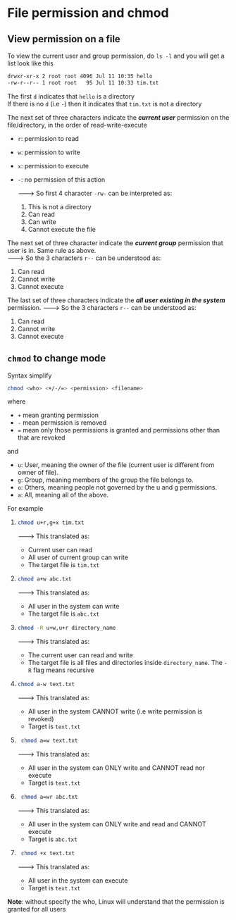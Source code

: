 # File permission and chmod

## View permission on a file

To view the current user and group permission, do `ls -l` and you will get a list look like this

```bash
drwxr-xr-x 2 root root 4096 Jul 11 10:35 hello
-rw-r--r-- 1 root root   95 Jul 11 10:33 tim.txt
```

The first `d` indicates that `hello` is a directory  
If there is no `d` (i.e `-`) then it indicates that `tim.txt` is not a directory

The next set of three characters indicate the **_current user_** permission on the file/directory, in the order of read-write-execute

- `r`: permission to read
- `w`: permission to write
- `x`: permission to execute
- `-`: no permission of this action

  ---> So first 4 character `-rw-` can be interpreted as:

  1. This is not a directory
  2. Can read
  3. Can write
  4. Cannot execute the file

The next set of three character indicate the **_current group_** permission that user is in. Same rule as above.  
 ---> So the 3 characters `r--` can be understood as:

1. Can read
2. Cannot write
3. Cannot execute

The last set of three characters indicate the **_all user existing in the system_** permission.
---> So the 3 characters `r--` can be understood as:

1. Can read
2. Cannot write
3. Cannot execute

## `chmod` to change mode

Syntax simplify

```bash
chmod <who> <+/-/=> <permission> <filename>
```

where

- `+` mean granting permission
- `-` mean permission is removed
- `=` mean only those permissions is granted and permissions other than that are revoked

and

- `u`: User, meaning the owner of the file (current user is different from owner of file).
- `g`: Group, meaning members of the group the file belongs to.
- `o`: Others, meaning people not governed by the u and g permissions.
- `a`: All, meaning all of the above.

For example

1. ```bash
   chmod u+r,g+x tim.txt
   ```

   ---> This translated as:

   - Current user can read
   - All user of current group can write
   - The target file is `tim.txt`

2. ```bash
   chmod a+w abc.txt
   ```

   ---> This translated as:

   - All user in the system can write
   - The target file is `abc.txt`

3. ```bash
   chmod -R u+w,u+r directory_name
   ```

   ---> This translated as:

   - The current user can read and write
   - The target file is all files and directories inside `directory_name`. The `-R` flag means recursive

4. ```bash
   chmod a-w text.txt
   ```

   ---> This translated as:

   - All user in the system CANNOT write (i.e write permission is revoked)
   - Target is `text.txt`

5. ```bash
    chmod a=w text.txt
   ```

   ---> This translated as:

   - All user in the system can ONLY write and CANNOT read nor execute
   - Target is `text.txt`

6. ```bash
    chmod a=wr abc.txt
   ```

   ---> This translated as:

   - All user in the system can ONLY write and read and CANNOT execute
   - Target is `abc.txt`

7. ```bash
    chmod +x text.txt
   ```

   ---> This translated as:

   - All user in the system can execute
   - Target is `text.txt`

**Note**: without specify the who, Linux will understand that the permission is granted for all users
